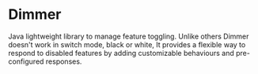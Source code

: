 # Dimmer
Java lightweight library to manage feature toggling. Unlike others Dimmer doesn't work 
in switch mode, black or white, It provides a flexible way to respond to disabled
features by adding customizable behaviours and pre-configured responses.

